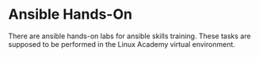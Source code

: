 # Ansible Hands-On
There are ansible hands-on labs for ansible skills training. These tasks are supposed to be performed in the Linux Academy virtual environment.
